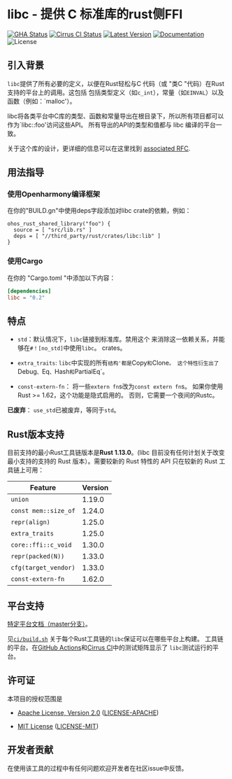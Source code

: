 # libc - 提供 C 标准库的rust侧FFI

[![GHA Status]][GitHub Actions] [![Cirrus CI Status]][Cirrus CI] [![Latest Version]][crates.io] [![Documentation]][docs.rs] ![License]

## 引入背景
`libc`提供了所有必要的定义，以便在Rust轻松与C
代码（或 "类C "代码）在Rust支持的平台上的调用。这包括
包括类型定义（如`c_int`），常量（如`EINVAL`）以及
函数（例如：`malloc'）。

libc将各类平台中C库的类型、函数和常量导出在根目录下，所以所有项目都可以作为`libc::foo'访问这些API。
所有导出的API的类型和值都与 libc 编译的平台一致。

关于这个库的设计，更详细的信息可以在这里找到
[associated RFC][rfc].

[rfc]: https://github.com/rust-lang/rfcs/blob/master/text/1291-promote-libc.md

## 用法指导
### 使用Openharmony编译框架
在你的"BUILD.gn"中使用deps字段添加对libc crate的依赖，例如：

```BUILD.gn
ohos_rust_shared_library("foo") {
  source = [ "src/lib.rs" ]
  deps = [ "//third_party/rust/crates/libc:lib" ]
}
```

### 使用Cargo
在你的 "Cargo.toml "中添加以下内容：

```toml
[dependencies]
libc = "0.2"
```

## 特点

* `std`：默认情况下，`libc`链接到标准库。禁用这个
  来消除这一依赖关系，并能够在`#！[no_std]`中使用`libc`。
  crates。

* `extra_traits`: `libc`中实现的所有`结构'都是`Copy`和`Clone`。
  这个特性衍生出了`Debug`、`Eq`、`Hash`和`PartialEq`。

* `const-extern-fn`： 将一些`extern fn`s改为`const extern fn`s。
  如果你使用Rust >= 1.62，这个功能是隐式启用的。
  否则，它需要一个夜间的Rustc。

**已废弃**： `use_std`已被废弃，等同于`std`。

## Rust版本支持

目前支持的最小Rust工具链版本是**Rust 1.13.0**。(libc 目前没有任何计划关于改变最小支持的支持的 Rust 版本）。需要较新的 Rust 特性的 API 只在较新的 Rust 工具链上可用：

| Feature              | Version |
|----------------------|---------|
| `union`              |  1.19.0 |
| `const mem::size_of` |  1.24.0 |
| `repr(align)`        |  1.25.0 |
| `extra_traits`       |  1.25.0 |
| `core::ffi::c_void`  |  1.30.0 |
| `repr(packed(N))`    |  1.33.0 |
| `cfg(target_vendor)` |  1.33.0 |
| `const-extern-fn`    |  1.62.0 |

## 平台支持

[特定平台文档（master分支）][docs.master]。

见[`ci/build.sh`](https://github.com/rust-lang/libc/blob/master/ci/build.sh)
关于每个Rust工具链的`libc`保证可以在哪些平台上构建。
工具链的平台。在[GitHub Actions]和[Cirrus CI]中的测试矩阵显示了
`libc`测试运行的平台。
<div class="platform_docs"></div>

## 许可证

本项目的授权范围是

* [Apache License, Version 2.0](https://www.apache.org/licenses/LICENSE-2.0)
  ([LICENSE-APACHE](https://github.com/rust-lang/libc/blob/master/LICENSE-APACHE))

* [MIT License](https://opensource.org/licenses/MIT)
  ([LICENSE-MIT](https://github.com/rust-lang/libc/blob/master/LICENSE-MIT))

[GitHub Actions]: https://github.com/rust-lang/libc/actions
[GHA Status]: https://github.com/rust-lang/libc/workflows/CI/badge.svg
[Cirrus CI]: https://cirrus-ci.com/github/rust-lang/libc
[Cirrus CI Status]: https://api.cirrus-ci.com/github/rust-lang/libc.svg
[crates.io]: https://crates.io/crates/libc
[Latest Version]: https://img.shields.io/crates/v/libc.svg
[Documentation]: https://docs.rs/libc/badge.svg
[docs.rs]: https://docs.rs/libc
[License]: https://img.shields.io/crates/l/libc.svg
[docs.master]: https://rust-lang.github.io/libc/#platform-specific-documentation

## 开发者贡献

在使用该工具的过程中有任何问题欢迎开发者在社区issue中反馈。

<br>